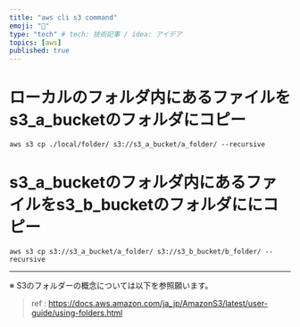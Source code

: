 ```yaml
---
title: "aws cli s3 command"
emoji: "🙆"
type: "tech" # tech: 技術記事 / idea: アイデア
topics: [aws]
published: true
---
```


# ローカルのフォルダ内にあるファイルをs3_a_bucketのフォルダにコピー

```aws s3 cp ./local/folder/ s3://s3_a_bucket/a_folder/ --recursive```

# s3_a_bucketのフォルダ内にあるファイルをs3_b_bucketのフォルダににコピー

```aws s3 cp s3://s3_a_bucket/a_folder/ s3://s3_b_bucket/b_folder/ --recursive```

---

※ S3のフォルダーの概念については以下を参照願います。

> ref : https://docs.aws.amazon.com/ja_jp/AmazonS3/latest/user-guide/using-folders.html
